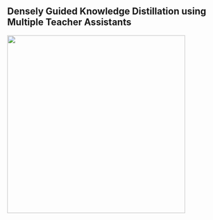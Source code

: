 ## Densely Guided Knowledge Distillation using Multiple Teacher Assistants

<img width="410" text-align="center" src="https://user-images.githubusercontent.com/26168716/126858908-1b320cb4-9d33-49b2-b0f3-56e052277fa5.png">
